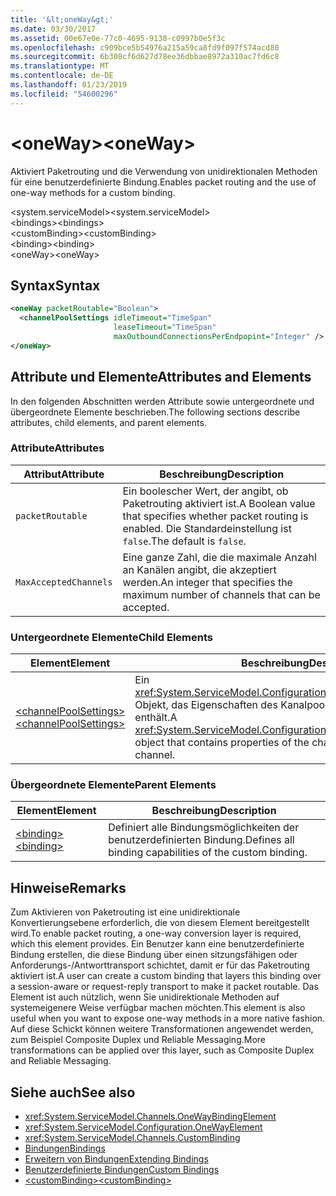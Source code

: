 ```yaml
---
title: '&lt;oneWay&gt;'
ms.date: 03/30/2017
ms.assetid: 00e67e0e-77c0-4695-9138-c0997b0e5f3c
ms.openlocfilehash: c909bce5b54976a215a59ca8fd9f097f574acd80
ms.sourcegitcommit: 6b308cf6d627d78ee36dbbae8972a310ac7fd6c8
ms.translationtype: MT
ms.contentlocale: de-DE
ms.lasthandoff: 01/23/2019
ms.locfileid: "54600296"
---
```

# <a name="ltonewaygt"></a><span data-ttu-id="bb7e3-102">&lt;oneWay&gt;</span><span class="sxs-lookup"><span data-stu-id="bb7e3-102">&lt;oneWay&gt;</span></span>
<span data-ttu-id="bb7e3-103">Aktiviert Paketrouting und die Verwendung von unidirektionalen Methoden für eine benutzerdefinierte Bindung.</span><span class="sxs-lookup"><span data-stu-id="bb7e3-103">Enables packet routing and the use of one-way methods for a custom binding.</span></span>  
  
 <span data-ttu-id="bb7e3-104">\<system.serviceModel></span><span class="sxs-lookup"><span data-stu-id="bb7e3-104">\<system.serviceModel></span></span>  
<span data-ttu-id="bb7e3-105">\<bindings></span><span class="sxs-lookup"><span data-stu-id="bb7e3-105">\<bindings></span></span>  
<span data-ttu-id="bb7e3-106">\<customBinding></span><span class="sxs-lookup"><span data-stu-id="bb7e3-106">\<customBinding></span></span>  
<span data-ttu-id="bb7e3-107">\<binding></span><span class="sxs-lookup"><span data-stu-id="bb7e3-107">\<binding></span></span>  
<span data-ttu-id="bb7e3-108">\<oneWay></span><span class="sxs-lookup"><span data-stu-id="bb7e3-108">\<oneWay></span></span>  
  
## <a name="syntax"></a><span data-ttu-id="bb7e3-109">Syntax</span><span class="sxs-lookup"><span data-stu-id="bb7e3-109">Syntax</span></span>  
  
```xml  
<oneWay packetRoutable="Boolean">
  <channelPoolSettings idleTimeout="TimeSpan"
                       leaseTimeout="TimeSpan"
                       maxOutboundConnectionsPerEndpopint="Integer" />
</oneWay>
```  
  
## <a name="attributes-and-elements"></a><span data-ttu-id="bb7e3-110">Attribute und Elemente</span><span class="sxs-lookup"><span data-stu-id="bb7e3-110">Attributes and Elements</span></span>  
 <span data-ttu-id="bb7e3-111">In den folgenden Abschnitten werden Attribute sowie untergeordnete und übergeordnete Elemente beschrieben.</span><span class="sxs-lookup"><span data-stu-id="bb7e3-111">The following sections describe attributes, child elements, and parent elements.</span></span>  
  
### <a name="attributes"></a><span data-ttu-id="bb7e3-112">Attribute</span><span class="sxs-lookup"><span data-stu-id="bb7e3-112">Attributes</span></span>  
  
|<span data-ttu-id="bb7e3-113">Attribut</span><span class="sxs-lookup"><span data-stu-id="bb7e3-113">Attribute</span></span>|<span data-ttu-id="bb7e3-114">Beschreibung</span><span class="sxs-lookup"><span data-stu-id="bb7e3-114">Description</span></span>|  
|---------------|-----------------|  
|`packetRoutable`|<span data-ttu-id="bb7e3-115">Ein boolescher Wert, der angibt, ob Paketrouting aktiviert ist.</span><span class="sxs-lookup"><span data-stu-id="bb7e3-115">A Boolean value that specifies whether packet routing is enabled.</span></span> <span data-ttu-id="bb7e3-116">Die Standardeinstellung ist `false`.</span><span class="sxs-lookup"><span data-stu-id="bb7e3-116">The default is `false`.</span></span>|  
|`MaxAcceptedChannels`|<span data-ttu-id="bb7e3-117">Eine ganze Zahl, die die maximale Anzahl an Kanälen angibt, die akzeptiert werden.</span><span class="sxs-lookup"><span data-stu-id="bb7e3-117">An integer that specifies the maximum number of channels that can be accepted.</span></span>|  
  
### <a name="child-elements"></a><span data-ttu-id="bb7e3-118">Untergeordnete Elemente</span><span class="sxs-lookup"><span data-stu-id="bb7e3-118">Child Elements</span></span>  
  
|<span data-ttu-id="bb7e3-119">Element</span><span class="sxs-lookup"><span data-stu-id="bb7e3-119">Element</span></span>|<span data-ttu-id="bb7e3-120">Beschreibung</span><span class="sxs-lookup"><span data-stu-id="bb7e3-120">Description</span></span>|  
|-------------|-----------------|  
|[<span data-ttu-id="bb7e3-121">\<channelPoolSettings></span><span class="sxs-lookup"><span data-stu-id="bb7e3-121">\<channelPoolSettings></span></span>](../../../../../docs/framework/configure-apps/file-schema/wcf/channelpoolsettings.md)|<span data-ttu-id="bb7e3-122">Ein <xref:System.ServiceModel.Configuration.ChannelPoolSettingsElement>-Objekt, das Eigenschaften des Kanalpools für den aktuellen Kanal enthält.</span><span class="sxs-lookup"><span data-stu-id="bb7e3-122">A <xref:System.ServiceModel.Configuration.ChannelPoolSettingsElement> object that contains properties of the channel pool for the current channel.</span></span>|  
  
### <a name="parent-elements"></a><span data-ttu-id="bb7e3-123">Übergeordnete Elemente</span><span class="sxs-lookup"><span data-stu-id="bb7e3-123">Parent Elements</span></span>  
  
|<span data-ttu-id="bb7e3-124">Element</span><span class="sxs-lookup"><span data-stu-id="bb7e3-124">Element</span></span>|<span data-ttu-id="bb7e3-125">Beschreibung</span><span class="sxs-lookup"><span data-stu-id="bb7e3-125">Description</span></span>|  
|-------------|-----------------|  
|[<span data-ttu-id="bb7e3-126">\<binding></span><span class="sxs-lookup"><span data-stu-id="bb7e3-126">\<binding></span></span>](../../../../../docs/framework/misc/binding.md)|<span data-ttu-id="bb7e3-127">Definiert alle Bindungsmöglichkeiten der benutzerdefinierten Bindung.</span><span class="sxs-lookup"><span data-stu-id="bb7e3-127">Defines all binding capabilities of the custom binding.</span></span>|  
  
## <a name="remarks"></a><span data-ttu-id="bb7e3-128">Hinweise</span><span class="sxs-lookup"><span data-stu-id="bb7e3-128">Remarks</span></span>  
 <span data-ttu-id="bb7e3-129">Zum Aktivieren von Paketrouting ist eine unidirektionale Konvertierungsebene erforderlich, die von diesem Element bereitgestellt wird.</span><span class="sxs-lookup"><span data-stu-id="bb7e3-129">To enable packet routing, a one-way conversion layer is required, which this element provides.</span></span> <span data-ttu-id="bb7e3-130">Ein Benutzer kann eine benutzerdefinierte Bindung erstellen, die diese Bindung über einen sitzungsfähigen oder Anforderungs-/Antworttransport schichtet, damit er für das Paketrouting aktiviert ist.</span><span class="sxs-lookup"><span data-stu-id="bb7e3-130">A user can create a custom binding that layers this binding over a session-aware or request-reply transport to make it packet routable.</span></span> <span data-ttu-id="bb7e3-131">Das Element ist auch nützlich, wenn Sie unidirektionale Methoden auf systemeigenere Weise verfügbar machen möchten.</span><span class="sxs-lookup"><span data-stu-id="bb7e3-131">This element is also useful when you want to expose one-way methods in a more native fashion.</span></span> <span data-ttu-id="bb7e3-132">Auf diese Schickt können weitere Transformationen angewendet werden, zum Beispiel Composite Duplex und Reliable Messaging.</span><span class="sxs-lookup"><span data-stu-id="bb7e3-132">More transformations can be applied over this layer, such as Composite Duplex and Reliable Messaging.</span></span>  
  
## <a name="see-also"></a><span data-ttu-id="bb7e3-133">Siehe auch</span><span class="sxs-lookup"><span data-stu-id="bb7e3-133">See also</span></span>
- <xref:System.ServiceModel.Channels.OneWayBindingElement>
- <xref:System.ServiceModel.Configuration.OneWayElement>
- <xref:System.ServiceModel.Channels.CustomBinding>
- [<span data-ttu-id="bb7e3-134">Bindungen</span><span class="sxs-lookup"><span data-stu-id="bb7e3-134">Bindings</span></span>](../../../../../docs/framework/wcf/bindings.md)
- [<span data-ttu-id="bb7e3-135">Erweitern von Bindungen</span><span class="sxs-lookup"><span data-stu-id="bb7e3-135">Extending Bindings</span></span>](../../../../../docs/framework/wcf/extending/extending-bindings.md)
- [<span data-ttu-id="bb7e3-136">Benutzerdefinierte Bindungen</span><span class="sxs-lookup"><span data-stu-id="bb7e3-136">Custom Bindings</span></span>](../../../../../docs/framework/wcf/extending/custom-bindings.md)
- [<span data-ttu-id="bb7e3-137">\<customBinding></span><span class="sxs-lookup"><span data-stu-id="bb7e3-137">\<customBinding></span></span>](../../../../../docs/framework/configure-apps/file-schema/wcf/custombinding.md)
